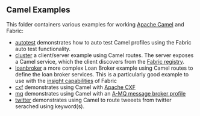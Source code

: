 ## Camel Examples

This folder containers various examples for working [Apache Camel](http://camel.apache.org/) and Fabric:

* [autotest](/fabric/profiles/example/camel/autotest.profile) demonstrates how to auto test Camel profiles using the Fabric auto test functionality. 
* [cluster](/fabric/profiles/example/camel/cluster) a client/server example using Camel routes. The server exposes a Camel service, which the client discovers from the [Fabric registry](http://fabric8.io/gitbook/camelEndpointFabric.html).
* [loanbroker](/fabric/profiles/example/camel/loanbroker) a more complex Loan Broker example using Camel routes to define the loan broker services. This is a particularly good example to use with the [insight capabilities](/fabric/profiles/insight) of Fabric
* [cxf](/fabric/profiles/example/camel/cxf.profile) demonstrates using Camel with [Apache CXF](http://cxf.apache.org/)
* [mq](/fabric/profiles/example/camel/mq.profile) demonstrates using Camel with an [A-MQ message broker profile](/fabric/profiles/mq)
* [twitter](/fabric/profiles/example/camel/twitter.profile) demonstrates using Camel to route tweeets from twitter serached using keyword(s).
 
